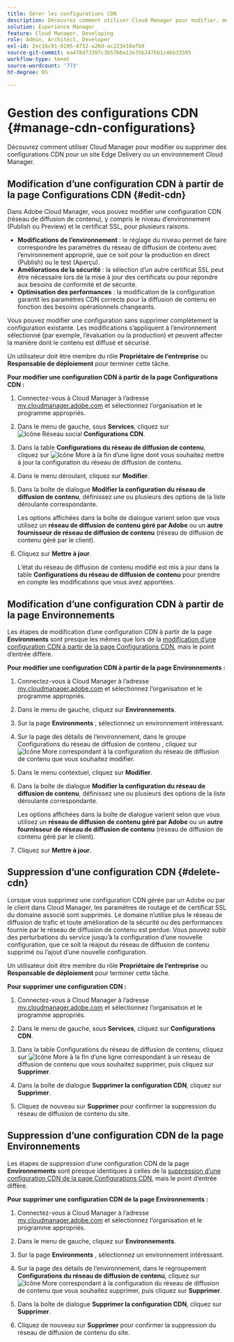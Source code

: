 ```yaml
---
title: Gérer les configurations CDN
description: Découvrez comment utiliser Cloud Manager pour modifier, mettre à jour ou supprimer des configurations CDN pour un site Edge Delivery ou un environnement Cloud Manager.
solution: Experience Manager
feature: Cloud Manager, Developing
role: Admin, Architect, Developer
exl-id: 2ec16c91-0195-4732-a26d-ac223e10afb9
source-git-commit: ea478d73307c3b57b0a12e35b247bb1c46b33595
workflow-type: tm+mt
source-wordcount: '773'
ht-degree: 8%

---
```


# Gestion des configurations CDN {#manage-cdn-configurations}

Découvrez comment utiliser Cloud Manager pour modifier ou supprimer des configurations CDN pour un site Edge Delivery ou un environnement Cloud Manager.

## Modification d’une configuration CDN à partir de la page Configurations CDN {#edit-cdn}

Dans Adobe Cloud Manager, vous pouvez modifier une configuration CDN (réseau de diffusion de contenu), y compris le niveau d’environnement (Publish ou Preview) et le certificat SSL, pour plusieurs raisons.

* **Modifications de l’environnement** : le réglage du niveau permet de faire correspondre les paramètres du réseau de diffusion de contenu avec l’environnement approprié, que ce soit pour la production en direct (Publish) ou le test (Aperçu).
* **Améliorations de la sécurité** : la sélection d’un autre certificat SSL peut être nécessaire lors de la mise à jour des certificats ou pour répondre aux besoins de conformité et de sécurité.
* **Optimisation des performances** : la modification de la configuration garantit les paramètres CDN corrects pour la diffusion de contenu en fonction des besoins opérationnels changeants.

Vous pouvez modifier une configuration sans supprimer complètement la configuration existante. Les modifications s’appliquent à l’environnement sélectionné (par exemple, l’évaluation ou la production) et peuvent affecter la manière dont le contenu est diffusé et sécurisé.

Un utilisateur doit être membre du rôle **Propriétaire de l’entreprise** ou **Responsable de déploiement** pour terminer cette tâche.

**Pour modifier une configuration CDN à partir de la page Configurations CDN :**

1. Connectez-vous à Cloud Manager à l’adresse [my.cloudmanager.adobe.com](https://my.cloudmanager.adobe.com/) et sélectionnez l’organisation et le programme appropriés.
1. Dans le menu de gauche, sous **Services**, cliquez sur ![Icône Réseau social](https://spectrum.adobe.com/static/icons/workflow_18/Smock_SocialNetwork_18_N.svg) **Configurations CDN**.
1. Dans la table **Configurations du réseau de diffusion de contenu**, cliquez sur ![Icône More](https://spectrum.adobe.com/static/icons/workflow_18/Smock_More_18_N.svg) à la fin d’une ligne dont vous souhaitez mettre à jour la configuration du réseau de diffusion de contenu.

1. Dans le menu déroulant, cliquez sur **Modifier**.

1. Dans la boîte de dialogue **Modifier la configuration du réseau de diffusion de contenu**, définissez une ou plusieurs des options de la liste déroulante correspondante.

   Les options affichées dans la boîte de dialogue varient selon que vous utilisez un **réseau de diffusion de contenu géré par Adobe** ou un **autre fournisseur de réseau de diffusion de contenu** (réseau de diffusion de contenu géré par le client).

1. Cliquez sur **Mettre à jour**.

   L’état du réseau de diffusion de contenu modifié est mis à jour dans la table **Configurations du réseau de diffusion de contenu** pour prendre en compte les modifications que vous avez apportées.


## Modification d’une configuration CDN à partir de la page Environnements

Les étapes de modification d’une configuration CDN à partir de la page **Environments** sont presque les mêmes que lors de la [modification d’une configuration CDN à partir de la page Configurations CDN](#edit-cdn), mais le point d’entrée diffère.

**Pour modifier une configuration CDN à partir de la page Environnements :**

1. Connectez-vous à Cloud Manager à l’adresse [my.cloudmanager.adobe.com](https://my.cloudmanager.adobe.com/) et sélectionnez l’organisation et le programme appropriés.

1. Dans le menu de gauche, cliquez sur **Environnements**.

1. Sur la page **Environments** , sélectionnez un environnement intéressant.

1. Sur la page des détails de l’environnement, dans le groupe Configurations du réseau de diffusion de contenu , cliquez sur ![Icône More](https://spectrum.adobe.com/static/icons/workflow_18/Smock_More_18_N.svg) correspondant à la configuration du réseau de diffusion de contenu que vous souhaitez modifier.

1. Dans le menu contextuel, cliquez sur **Modifier**.

1. Dans la boîte de dialogue **Modifier la configuration du réseau de diffusion de contenu**, définissez une ou plusieurs des options de la liste déroulante correspondante.

   Les options affichées dans la boîte de dialogue varient selon que vous utilisez un **réseau de diffusion de contenu géré par Adobe** ou un **autre fournisseur de réseau de diffusion de contenu** (réseau de diffusion de contenu géré par le client).

1. Cliquez sur **Mettre à jour**.


<!-- ## Go live readiness {#go-live-readiness} 

1. ADD STEPS -->


## Suppression d’une configuration CDN {#delete-cdn}

Lorsque vous supprimez une configuration CDN gérée par un Adobe ou par le client dans Cloud Manager, les paramètres de routage et de certificat SSL du domaine associé sont supprimés. Le domaine n’utilise plus le réseau de diffusion de trafic et toute amélioration de la sécurité ou des performances fournie par le réseau de diffusion de contenu est perdue. Vous pouvez subir des perturbations du service jusqu’à la configuration d’une nouvelle configuration, que ce soit la réajout du réseau de diffusion de contenu supprimé ou l’ajout d’une nouvelle configuration.

Un utilisateur doit être membre du rôle **Propriétaire de l’entreprise** ou **Responsable de déploiement** pour terminer cette tâche.

**Pour supprimer une configuration CDN :**

1. Connectez-vous à Cloud Manager à l’adresse [my.cloudmanager.adobe.com](https://my.cloudmanager.adobe.com/) et sélectionnez l’organisation et le programme appropriés.

1. Dans le menu de gauche, sous **Services**, cliquez sur **Configurations CDN**.

1. Dans la table Configurations du réseau de diffusion de contenu, cliquez sur ![Icône More](https://spectrum.adobe.com/static/icons/workflow_18/Smock_More_18_N.svg) à la fin d’une ligne correspondant à un réseau de diffusion de contenu que vous souhaitez supprimer, puis cliquez sur **Supprimer**.

1. Dans la boîte de dialogue **Supprimer la configuration CDN**, cliquez sur **Supprimer**.

1. Cliquez de nouveau sur **Supprimer** pour confirmer la suppression du réseau de diffusion de contenu du site.


## Suppression d’une configuration CDN de la page Environnements

Les étapes de suppression d’une configuration CDN de la page **Environnements** sont presque identiques à celles de la [suppression d’une configuration CDN de la page Configurations CDN](#edit-cdn), mais le point d’entrée diffère.

**Pour supprimer une configuration CDN de la page Environnements :**

1. Connectez-vous à Cloud Manager à l’adresse [my.cloudmanager.adobe.com](https://my.cloudmanager.adobe.com/) et sélectionnez l’organisation et le programme appropriés.

1. Dans le menu de gauche, cliquez sur **Environnements**.

1. Sur la page **Environments** , sélectionnez un environnement intéressant.

1. Sur la page des détails de l’environnement, dans le regroupement **Configurations du réseau de diffusion de contenu**, cliquez sur ![Icône More](https://spectrum.adobe.com/static/icons/workflow_18/Smock_More_18_N.svg) correspondant à la configuration du réseau de diffusion de contenu que vous souhaitez supprimer, puis cliquez sur **Supprimer**.

1. Dans la boîte de dialogue **Supprimer la configuration CDN**, cliquez sur **Supprimer**.

1. Cliquez de nouveau sur **Supprimer** pour confirmer la suppression du réseau de diffusion de contenu du site.

